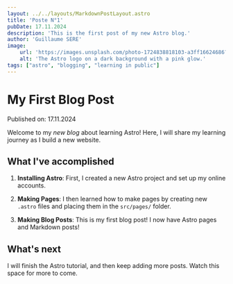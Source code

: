 ```yaml
---
layout: ../../layouts/MarkdownPostLayout.astro
title: 'Poste N°1'
pubDate: 17.11.2024
description: 'This is the first post of my new Astro blog.'
author: 'Guillaume SERE'
image:
    url: 'https://images.unsplash.com/photo-1724838818103-a3ff16624686?crop=entropy&cs=tinysrgb&fit=max&fm=jpg&ixid=M3w0MDY2NDd8MHwxfGFsbHwyNzYwfHx8fHx8fHwxNzMxNjgwMTM0fA&ixlib=rb-4.0.3&q=80&w=400'
    alt: 'The Astro logo on a dark background with a pink glow.'
tags: ["astro", "blogging", "learning in public"]
---
```

# My First Blog Post

Published on: 17.11.2024

Welcome to my _new blog_ about learning Astro! Here, I will share my learning journey as I build a new website.

## What I've accomplished

1. **Installing Astro**: First, I created a new Astro project and set up my online accounts.

2. **Making Pages**: I then learned how to make pages by creating new `.astro` files and placing them in the `src/pages/` folder.

3. **Making Blog Posts**: This is my first blog post! I now have Astro pages and Markdown posts!

## What's next

I will finish the Astro tutorial, and then keep adding more posts. Watch this space for more to come.